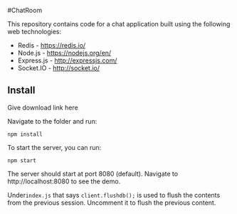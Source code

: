 #ChatRoom

This repository contains code for a chat application built using the following web technologies:

- Redis - https://redis.io/
- Node.js - https://nodejs.org/en/
- Express.js - http://expressjs.com/
- Socket.IO - http://socket.io/

## Install

Give download link here

Navigate to the folder and run:

```
npm install
```

To start the server, you can run:

```
npm start
```

The server should start at port 8080 (default). Navigate to http://localhost:8080 to see the demo.

Under`index.js` that says `client.flushdb();` is used to flush the contents from the previous session. Uncomment it to flush the previous content.

